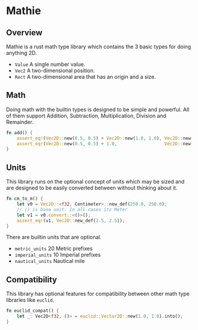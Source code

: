 # Mathie

## Overview
Mathie is a rust math type library which contains the 3 basic types
for doing anything 2D.
- `Value` A single number value.
- `Vec2` A two-dimensional position.
- `Rect` A two-dimensional area that has an origin and a size.

## Math
Doing math with the builtin types is designed to be simple and powerful.
All of them support Addition, Subtraction, Multiplication, Division and Remainder.
```rust
fn add() {
    assert_eq!(Vec2D::new(0.5, 0.5) + Vec2D::new(1.0, 1.0), Vec2D::new(1.5, 1.5));
    assert_eq!(Vec2D::new(0.5, 0.5) + 1.0,                  Vec2D::new(1.5, 1.5));
}
```

## Units
This library runs on the optional concept of units which may be sized
and are designed to be easily converted between without thinking about it.

```rust
fn cm_to_m() {
    let v0 = Vec2D::<f32, Centimeter>::new_def(250.0, 250.0);
    // () is base unit. In all cases its Meter
    let v1 = v0.convert::<()>();
    assert_eq!(v1, Vec2D::new_def(2.5, 2.5));
}
```

There are builtin units that are optional.
- `metric_units` 20 Metric prefixes
- `imperial_units` 10 Imperial prefixes
- `nautical_units` Nautical mile

## Compatibility
This library has optional features for compatibility between other
math type libraries like `euclid`.

```rust
fn euclid_compat() {
    let _: Vec2D<f32, ()> = euclid::Vector2D::new(1.0, 1.0).into();
}
```
